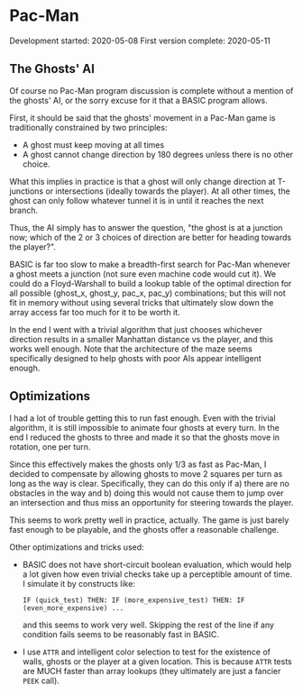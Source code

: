 Pac-Man
=======

Development started: 2020-05-08
First version complete: 2020-05-11


## The Ghosts' AI

Of course no Pac-Man program discussion is complete without a mention of the
ghosts' AI, or the sorry excuse for it that a BASIC program allows.

First, it should be said that the ghosts' movement in a Pac-Man game is
traditionally constrained by two principles:

- A ghost must keep moving at all times
- A ghost cannot change direction by 180 degrees unless there is no other
  choice.

What this implies in practice is that a ghost will only change direction at
T-junctions or intersections (ideally towards the player). At all other times,
the ghost can only follow whatever tunnel it is in until it reaches the next
branch.

Thus, the AI simply has to answer the question, "the ghost is at a junction
now; which of the 2 or 3 choices of direction are better for heading towards
the player?".

BASIC is far too slow to make a breadth-first search for Pac-Man whenever a
ghost meets a junction (not sure even machine code would cut it). We could do
a Floyd-Warshall to build a lookup table of the optimal direction for all
possible (ghost_x, ghost_y, pac_x, pac_y) combinations; but this will not fit
in memory without using several tricks that ultimately slow down the array
access far too much for it to be worth it.

In the end I went with a trivial algorithm that just chooses whichever
direction results in a smaller Manhattan distance vs the player, and this
works well enough. Note that the architecture of the maze seems specifically
designed to help ghosts with poor AIs appear intelligent enough.


## Optimizations

I had a lot of trouble getting this to run fast enough. Even with the trivial
algorithm, it is still impossible to animate four ghosts at every turn. In the
end I reduced the ghosts to three and made it so that the ghosts move in
rotation, one per turn.

Since this effectively makes the ghosts only 1/3 as fast as Pac-Man, I decided
to compensate by allowing ghosts to move 2 squares per turn as long as the way
is clear. Specifically, they can do this only if a) there are no obstacles in
the way and b) doing this would not cause them to jump over an intersection and
thus miss an opportunity for steering towards the player.

This seems to work pretty well in practice, actually. The game is just barely
fast enough to be playable, and the ghosts offer a reasonable challenge.

Other optimizations and tricks used:

- BASIC does not have short-circuit boolean evaluation, which would help a lot
  given how even trivial checks take up a perceptible amount of time. I
  simulate it by constructs like:
  
      IF (quick_test) THEN: IF (more_expensive_test) THEN: IF (even_more_expensive) ...
  
  and this seems to work very well. Skipping the rest of the line if any
  condition fails seems to be reasonably fast in BASIC.

- I use `ATTR` and intelligent color selection to test for the existence of
  walls, ghosts or the player at a given location. This is because `ATTR` tests
  are MUCH faster than array lookups (they ultimately are just a fancier `PEEK`
  call).
